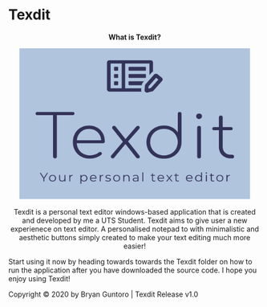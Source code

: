 # Texdit


<p align="center"> <b> What is Texdit? </b> </p>


<p align="center">
  <img width="460" height="300" src="https://github.com/bryangtro/Texdit/blob/main/Texdit/Resources/Texdit%20Logo.PNG?raw=true">



<p align="center"> Texdit is a personal text editor windows-based application that is created and developed by me a UTS Student.
Texdit aims to give user a new experienece on text editor.
A personalised notepad to with minimalistic and aesthetic buttons simply created to make your text editing much more easier!

Start using it now by heading towards towards the Texdit folder on how to run the application after you have downloaded the source code. I hope you enjoy using Texdit! </p>


 Copyright © 2020 by Bryan Guntoro | Texdit Release v1.0
